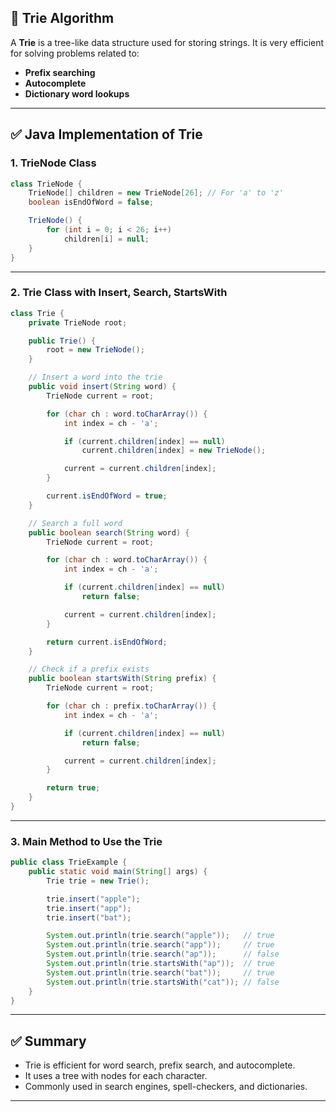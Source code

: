 

## 🔸 Trie Algorithm

A **Trie** is a tree-like data structure used for storing strings. It is very efficient for solving problems related to:

* **Prefix searching**
* **Autocomplete**
* **Dictionary word lookups**

---

## ✅ Java Implementation of Trie

### 1. TrieNode Class

```java
class TrieNode {
    TrieNode[] children = new TrieNode[26]; // For 'a' to 'z'
    boolean isEndOfWord = false;

    TrieNode() {
        for (int i = 0; i < 26; i++)
            children[i] = null;
    }
}
```

---

### 2. Trie Class with Insert, Search, StartsWith

```java
class Trie {
    private TrieNode root;

    public Trie() {
        root = new TrieNode();
    }

    // Insert a word into the trie
    public void insert(String word) {
        TrieNode current = root;

        for (char ch : word.toCharArray()) {
            int index = ch - 'a';

            if (current.children[index] == null)
                current.children[index] = new TrieNode();

            current = current.children[index];
        }

        current.isEndOfWord = true;
    }

    // Search a full word
    public boolean search(String word) {
        TrieNode current = root;

        for (char ch : word.toCharArray()) {
            int index = ch - 'a';

            if (current.children[index] == null)
                return false;

            current = current.children[index];
        }

        return current.isEndOfWord;
    }

    // Check if a prefix exists
    public boolean startsWith(String prefix) {
        TrieNode current = root;

        for (char ch : prefix.toCharArray()) {
            int index = ch - 'a';

            if (current.children[index] == null)
                return false;

            current = current.children[index];
        }

        return true;
    }
}
```

---

### 3. Main Method to Use the Trie

```java
public class TrieExample {
    public static void main(String[] args) {
        Trie trie = new Trie();

        trie.insert("apple");
        trie.insert("app");
        trie.insert("bat");

        System.out.println(trie.search("apple"));   // true
        System.out.println(trie.search("app"));     // true
        System.out.println(trie.search("ap"));      // false
        System.out.println(trie.startsWith("ap"));  // true
        System.out.println(trie.search("bat"));     // true
        System.out.println(trie.startsWith("cat")); // false
    }
}
```

---


## ✅ Summary

* Trie is efficient for word search, prefix search, and autocomplete.
* It uses a tree with nodes for each character.
* Commonly used in search engines, spell-checkers, and dictionaries.

---

